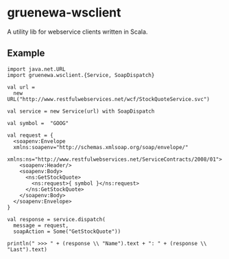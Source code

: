 gruenewa-wsclient
=================

A utility lib for webservice clients written in Scala.

Example
-------

    import java.net.URL
    import gruenewa.wsclient.{Service, SoapDispatch}

    val url =
      new URL("http://www.restfulwebservices.net/wcf/StockQuoteService.svc")

    val service = new Service(url) with SoapDispatch

    val	symbol =  "GOOG"

    val request = {
      <soapenv:Envelope
      xmlns:soapenv="http://schemas.xmlsoap.org/soap/envelope/"
      xmlns:ns="http://www.restfulwebservices.net/ServiceContracts/2008/01">
        <soapenv:Header/>
        <soapenv:Body>
          <ns:GetStockQuote>
            <ns:request>{ symbol }</ns:request>
          </ns:GetStockQuote>
        </soapenv:Body>
      </soapenv:Envelope>
    }

    val response = service.dispatch(
      message = request,
      soapAction = Some("GetStockQuote"))

    println(" >>> " + (response \\ "Name").text + ": " + (response \\ "Last").text)
